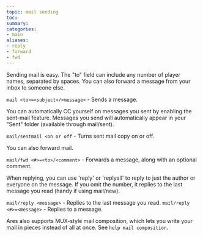 ```yaml
---
topic: mail sending
toc: 
summary: 
categories:
- main
aliases:
- reply
- forward
- fwd
---
```

Sending mail is easy. The "to" field can include any number of player names, separated by spaces. You can also forward a message from your inbox to someone else.

`mail <to>=<subject>/<message>` - Sends a message.

You can automatically CC yourself on messages you sent by enabling the sent-mail feature.  Messages you send will automatically appear in your "Sent" folder (available through mail/sent).

`mail/sentmail <on or off` - Turns sent mail copy on or off.

You can also forward mail.

`mail/fwd <#>=<to>/<comment>` - Forwards a message, along with an optional comment.

When replying, you can use 'reply' or 'replyall' to reply to just the author or everyone on the message.  If you omit the number, it replies to the last message you read (handy if using mail/new).

`mail/reply <message>` - Replies to the last message you read.
`mail/reply <#>=<message>` - Replies to a message.

Ares also supports MUX-style mail composition, which lets you write your mail in pieces instead of all at once.  See `help mail composition`.
